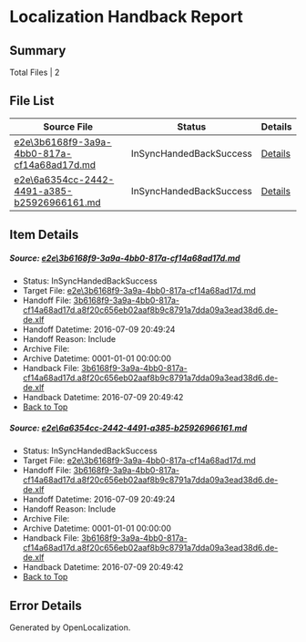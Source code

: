 # <a name='report-top'></a> Localization Handback Report

## Summary
 Total Files | 2

## File List
 Source File | Status | Details 
 ----------- | ------ | ------- 
 [e2e\3b6168f9-3a9a-4bb0-817a-cf14a68ad17d.md](https://github.com/OpenLocalizationTestOrg/oltest/blob/605ddd7d33008ee42f941a0e1c61e5edaa4ae34e/e2e/3b6168f9-3a9a-4bb0-817a-cf14a68ad17d.md) | InSyncHandedBackSuccess | [Details](#37c4bcad5035c4fadc516a80b864bc8a5df950721)
 [e2e\6a6354cc-2442-4491-a385-b25926966161.md](https://github.com/OpenLocalizationTestOrg/oltest/blob/605ddd7d33008ee42f941a0e1c61e5edaa4ae34e/e2e/6a6354cc-2442-4491-a385-b25926966161.md) | InSyncHandedBackSuccess | [Details](#37c4bcad5035c4fadc516a80b864bc8a5df950723)

## Item Details
##### <a name='37c4bcad5035c4fadc516a80b864bc8a5df950721'></a> Source: [e2e\3b6168f9-3a9a-4bb0-817a-cf14a68ad17d.md](https://github.com/OpenLocalizationTestOrg/oltest/blob/605ddd7d33008ee42f941a0e1c61e5edaa4ae34e/e2e/3b6168f9-3a9a-4bb0-817a-cf14a68ad17d.md)
* Status: InSyncHandedBackSuccess
* Target File: [e2e\3b6168f9-3a9a-4bb0-817a-cf14a68ad17d.md](https://github.com/OpenLocalizationTestOrg/oltest-dede-fly/blob/8a42c80447d329d81daec84b8a3edebaf2da13ea/e2e/3b6168f9-3a9a-4bb0-817a-cf14a68ad17d.md)
* Handoff File: [3b6168f9-3a9a-4bb0-817a-cf14a68ad17d.a8f20c656eb02aaf8b9c8791a7dda09a3ead38d6.de-de.xlf](https://github.com/OpenLocalizationTestOrg/olhandoff-e2e/blob/ebaf9989d96751e870836d0420476060591f23d5/ol-handoff/OpenLocalizationTestOrg/oltest-dede-fly/ci/ht/3b6168f9-3a9a-4bb0-817a-cf14a68ad17d.a8f20c656eb02aaf8b9c8791a7dda09a3ead38d6.de-de.xlf)
* Handoff Datetime: 2016-07-09 20:49:24
* Handoff Reason: Include
* Archive File: 
* Archive Datetime: 0001-01-01 00:00:00
* Handback File: [3b6168f9-3a9a-4bb0-817a-cf14a68ad17d.a8f20c656eb02aaf8b9c8791a7dda09a3ead38d6.de-de.xlf](https://github.com/OpenLocalizationTestOrg/olhandback-e2e/blob/5ffa4975b68c0a90dc5e0980efe9a0721441745d/ol-handback/OpenLocalizationTestOrg/oltest-dede-fly/ci/ht/3b6168f9-3a9a-4bb0-817a-cf14a68ad17d.a8f20c656eb02aaf8b9c8791a7dda09a3ead38d6.de-de.xlf)
* Handback Datetime: 2016-07-09 20:49:42
* [Back to Top](#report-top)

##### <a name='37c4bcad5035c4fadc516a80b864bc8a5df950723'></a> Source: [e2e\6a6354cc-2442-4491-a385-b25926966161.md](https://github.com/OpenLocalizationTestOrg/oltest/blob/605ddd7d33008ee42f941a0e1c61e5edaa4ae34e/e2e/6a6354cc-2442-4491-a385-b25926966161.md)
* Status: InSyncHandedBackSuccess
* Target File: [e2e\3b6168f9-3a9a-4bb0-817a-cf14a68ad17d.md](https://github.com/OpenLocalizationTestOrg/oltest-dede-fly/blob/8a42c80447d329d81daec84b8a3edebaf2da13ea/e2e/3b6168f9-3a9a-4bb0-817a-cf14a68ad17d.md)
* Handoff File: [3b6168f9-3a9a-4bb0-817a-cf14a68ad17d.a8f20c656eb02aaf8b9c8791a7dda09a3ead38d6.de-de.xlf](https://github.com/OpenLocalizationTestOrg/olhandoff-e2e/blob/ebaf9989d96751e870836d0420476060591f23d5/ol-handoff/OpenLocalizationTestOrg/oltest-dede-fly/ci/ht/3b6168f9-3a9a-4bb0-817a-cf14a68ad17d.a8f20c656eb02aaf8b9c8791a7dda09a3ead38d6.de-de.xlf)
* Handoff Datetime: 2016-07-09 20:49:24
* Handoff Reason: Include
* Archive File: 
* Archive Datetime: 0001-01-01 00:00:00
* Handback File: [3b6168f9-3a9a-4bb0-817a-cf14a68ad17d.a8f20c656eb02aaf8b9c8791a7dda09a3ead38d6.de-de.xlf](https://github.com/OpenLocalizationTestOrg/olhandback-e2e/blob/5ffa4975b68c0a90dc5e0980efe9a0721441745d/ol-handback/OpenLocalizationTestOrg/oltest-dede-fly/ci/ht/3b6168f9-3a9a-4bb0-817a-cf14a68ad17d.a8f20c656eb02aaf8b9c8791a7dda09a3ead38d6.de-de.xlf)
* Handback Datetime: 2016-07-09 20:49:42
* [Back to Top](#report-top)


## Error Details

Generated by OpenLocalization.
